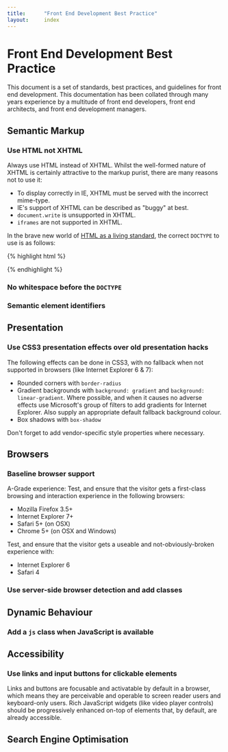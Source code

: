```yaml
---
title:      "Front End Development Best Practice"
layout:     index
---
```


Front End Development Best Practice
===================================

This document is a set of standards, best practices, and guidelines for front
end development. This documentation has been collated through many years
experience by a multitude of front end developers, front end architects, and
front end development managers.

<h2 id="semantic-markup">Semantic Markup</h2>

### Use HTML not XHTML

Always use HTML instead of XHTML. Whilst the well-formed nature of XHTML is certainly attractive to the markup purist, there are many reasons not to use it:

 *  To display correctly in IE, XHTML must be served with the incorrect mime-type.
 *  IE's support of XHTML can be described as "buggy" at best.
 *  `document.write` is unsupported in XHTML.
 *  `iframes` are not supported in XHTML.

In the brave new world of [HTML as a living standard](http://whatwg.org/html), the correct `DOCTYPE` to use is as follows:

{% highlight html %}
<!DOCTYPE html>
{% endhighlight %}

### No whitespace before the `DOCTYPE`

### Semantic element identifiers

<h2 id="presentation">Presentation</h2>

### Use CSS3 presentation effects over old presentation hacks

The following effects can be done in CSS3, with no fallback when not supported in browsers (like Internet Explorer 6 & 7):

* Rounded corners with `border-radius`
* Gradient backgrounds with `background: gradient` and `background: linear-gradient`. Where possible, and when it causes no adverse effects use Microsoft's group of filters to add gradients for Internet Explorer. Also supply an appropriate default fallback background colour.
* Box shadows with `box-shadow`

Don't forget to add vendor-specific style properties where necessary.



<h2 id="browsers">Browsers</h2>

### Baseline browser support

A-Grade experience: Test, and ensure that the visitor gets a first-class browsing and interaction experience in the following browsers:

* Mozilla Firefox 3.5+
* Internet Explorer 7+
* Safari 5+ (on OSX)
* Chrome 5+ (on OSX and Windows)

Test, and ensure that the visitor gets a useable and not-obviously-broken experience with:

* Internet Explorer 6
* Safari 4

### Use server-side browser detection and add classes

<h2 id="dynamic-behaviour">Dynamic Behaviour</h2>

### Add a `js` class when JavaScript is available

<h2 id="accessibility">Accessibility</h2>

### Use links and input buttons for clickable elements

Links and buttons are focusable and activatable by default in a browser, which means they are perceivable and operable to screen reader users and keyboard-only users. Rich JavaScript widgets (like video player controls) should be progressively enhanced on-top of elements that, by default, are already accessible.


<h2 id="seo">Search Engine Optimisation</h2>
